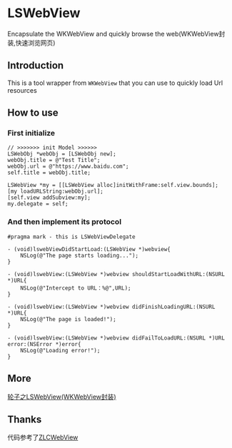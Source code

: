 # LSWebView
Encapsulate the WKWebView and quickly browse the web(WKWebView封装,快速浏览网页)

## Introduction
This is a tool wrapper from `WKWebView` that you can use to quickly load Url resources

## How to use
### First initialize
```objc
// >>>>>>> init Model >>>>>>
LSWebObj *webObj = [LSWebObj new];
webObj.title = @"Test Title";
webObj.url = @"https://www.baidu.com";
self.title = webObj.title;

LSWebView *my = [[LSWebView alloc]initWithFrame:self.view.bounds];
[my loadURLString:webObj.url];
[self.view addSubview:my];
my.delegate = self;
```

### And then implement its protocol
```objc
#pragma mark - this is LSWebViewDelegate

- (void)lswebViewDidStartLoad:(LSWebView *)webview{
    NSLog(@"The page starts loading...");
}

- (void)lswebView:(LSWebView *)webview shouldStartLoadWithURL:(NSURL *)URL{
    NSLog(@"Intercept to URL：%@",URL);
}

- (void)lswebView:(LSWebView *)webview didFinishLoadingURL:(NSURL *)URL{
    NSLog(@"The page is loaded!");
}

- (void)lswebView:(LSWebView *)webview didFailToLoadURL:(NSURL *)URL error:(NSError *)error{
    NSLog(@"Loading error!");
}
```

## More
[轮子之LSWebView(WKWebView封装)](https://www.lsrain.com/2017/07/20/iOS/轮子之%60LSWebView%60(WKWebView封装)/)

## Thanks
代码参考了[ZLCWebView](https://github.com/lczhai/ZLCWebView)